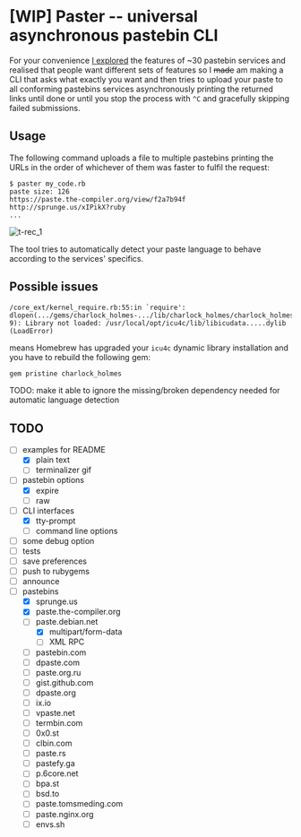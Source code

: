 # [WIP] Paster -- universal asynchronous pastebin CLI

For your convenience [I explored](https://github.com/Nakilon/pcbr-demo/blob/master/pastebins.txt) the features of ~30 pastebin services and realised that people want different sets of features so I ~~made~~ am making a CLI that asks what exactly you want and then tries to upload your paste to all conforming pastebins services asynchronously printing the returned links until done or until you stop the process with `^C` and gracefully skipping failed submissions.

## Usage

The following command uploads a file to multiple pastebins printing the URLs in the order of whichever of them was faster to fulfil the request:

```none
$ paster my_code.rb
paste size: 126
https://paste.the-compiler.org/view/f2a7b94f
http://sprunge.us/xIPikX?ruby
...
```

![t-rec_1](https://user-images.githubusercontent.com/2870363/123653688-11005480-d836-11eb-8e07-3a9562c8596f.gif)

The tool tries to automatically detect your paste language to behave according to the services' specifics.

## Possible issues

```none
/core_ext/kernel_require.rb:55:in `require': dlopen(.../gems/charlock_holmes-.../lib/charlock_holmes/charlock_holmes.bundle, 9): Library not loaded: /usr/local/opt/icu4c/lib/libicudata.....dylib (LoadError)
```

means Homebrew has upgraded your `icu4c` dynamic library installation and you have to rebuild the following gem:

```bash
gem pristine charlock_holmes
```

TODO: make it able to ignore the missing/broken dependency needed for automatic language detection

## TODO

- [ ] examples for README
  - [x] plain text
  - [ ] terminalizer gif
- [ ] pastebin options
  - [x] expire
  - [ ] raw
- [ ] CLI interfaces
  - [x] tty-prompt
  - [ ] command line options
- [ ] some debug option
- [ ] tests
- [ ] save preferences
- [ ] push to rubygems
- [ ] announce
- [ ] pastebins
  - [x] sprunge.us
  - [x] paste.the-compiler.org
  - [ ] paste.debian.net
    - [x] multipart/form-data
    - [ ] XML RPC
  - [ ] pastebin.com
  - [ ] dpaste.com
  - [ ] paste.org.ru
  - [ ] gist.github.com
  - [ ] dpaste.org
  - [ ] ix.io
  - [ ] vpaste.net
  - [ ] termbin.com
  - [ ] 0x0.st
  - [ ] clbin.com
  - [ ] paste.rs
  - [ ] pastefy.ga
  - [ ] p.6core.net
  - [ ] bpa.st
  - [ ] bsd.to
  - [ ] paste.tomsmeding.com
  - [ ] paste.nginx.org
  - [ ] envs.sh
